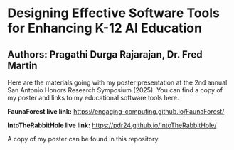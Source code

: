 # Designing Effective Software Tools for Enhancing K-12 AI Education 
## Authors: Pragathi Durga Rajarajan, Dr. Fred Martin

Here are the materials going with my poster presentation at the 2nd annual San Antonio Honors Research Symposium (2025). You can find a copy of my poster and links to my educational software tools here.

__FaunaForest live link:__ https://engaging-computing.github.io/FaunaForest/

__IntoTheRabbitHole live link:__ https://pdr24.github.io/IntoTheRabbitHole/

A copy of my poster can be found in this repository. 
